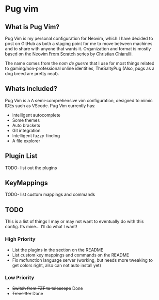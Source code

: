 # Pug vim
## What is Pug Vim?
Pug Vim is my personal configuration for Neovim, which I have decided to post 
on GitHub as both a staging point for me to move between machines and to share 
with anyone that wants it. Organization and format is mostly based on the 
[Neovim From Scratch](https://github.com/LunarVim/Neovim-from-scratch) series by [Christian Chiarulli](https://github.com/ChristianChiarulli).

The name comes from the *nom de guerre* that I use for most things related to 
gaming/non-professional online identities, TheSaltyPug (Also, pugs as a dog 
breed are pretty neat).

## Whats included?
Pug Vim is a A semi-comprehensive vim configuration, designed to mimic
IDEs such as VScode. Pug Vim currently has:
- Intelligent autocomplete
- Some themes
- Auto brackets
- Git integration
- Intelligent fuzzy-finding
- A file explorer

## Plugin List
TODO- list out the plugins

## KeyMappings
TODO- list custom mappings and commands

## TODO
This is a list of things I may or may not want to eventually
do with this config. Its mine... I'll do what I want!

### High Priority
- List the plugins in the section on the README
- List custom key mappings and commands on the README
- Fix mcfunction language server (working, but needs more tweaking to get colors 
right, also can not auto install yet)

### Low Priority
- ~~Switch from FZF to telescope~~ Done
- ~~Treesitter~~ Done
